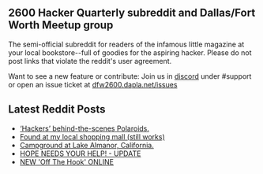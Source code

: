## 2600 Hacker Quarterly subreddit and Dallas/Fort Worth Meetup group
The semi-official subreddit for readers of the infamous little magazine at your local bookstore--full of goodies for the aspiring hacker. Please do not post links that violate the reddit's user agreement.

Want to see a new feature or contribute: 
Join us in [discord](https://dfw2600.dapla.net/chat) under #support or open an issue ticket at [dfw2600.dapla.net/issues](https://dfw2600.dapla.net/issues)

## Latest Reddit Posts
<!-- BLOG-POST-LIST:START -->
- [‘Hackers’ behind-the-scenes Polaroids.](https://www.reddit.com/r/2600/comments/1dicho2/hackers_behindthescenes_polaroids/)
- [Found at my local shopping mall (still works)](https://www.reddit.com/r/2600/comments/1di9qa2/found_at_my_local_shopping_mall_still_works/)
- [Campground at Lake Almanor, California.](https://www.reddit.com/r/2600/comments/1dho4nj/campground_at_lake_almanor_california/)
- [HOPE NEEDS YOUR HELP! - UPDATE](https://2600.com/content/hope-needs-your-help-update)
- [NEW 'Off The Hook' ONLINE](https://2600.com/hook/12-06-2024)
<!-- BLOG-POST-LIST:END -->
